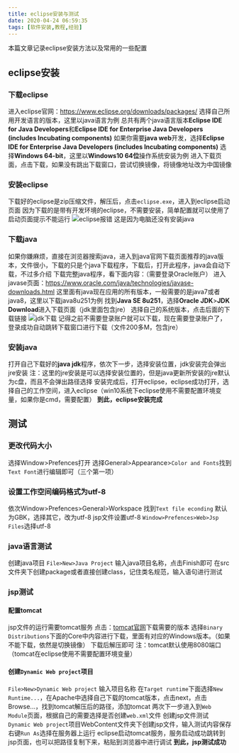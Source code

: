 ```yaml
---
title: eclipse安装与测试
date: 2020-04-24 06:59:35
tags: [软件安装,教程,经验]
---
```

本篇文章记录eclipse安装方法以及常用的一些配置
<!--more-->
## eclipse安装
### 下载eclipse
进入eclipse官网：https://www.eclipse.org/downloads/packages/
选择自己所用开发语言的版本，这里以java语言为例
总共有两个java语言版本**Eclipse IDE for Java Developers**和**Eclipse IDE for Enterprise Java Developers (includes Incubating components)**
如果你需要**java web**开发，选择**Eclipse IDE for Enterprise Java Developers (includes Incubating components)**
选择**Windows 64-bit**，这里以**Windows10 64位**操作系统安装为例
进入下载页面，点击下载，如果没有跳出下载窗口，尝试切换镜像，将镜像地址改为中国镜像
### 安装eclipse
下载好的eclipse是zip压缩文件，解压后，点击`eclipse.exe`，进入到eclipse启动页面
因为下载的是带有开发环境的eclipse，不需要安装，简单配置就可以使用了
启动页面提示不能运行
![eclipse报错](https://i.loli.net/2020/04/24/K3VICjkMBFa6o9e.png)
这是因为电脑还没有安装java
### 下载java
如果你嫌麻烦，直接在浏览器搜索java，进入到java官网下载页面推荐的java版本，文件很小，下载的只是个java下载程序，下载后，打开此程序，java会自动下载，不过多介绍
下载完整java程序，看下面内容：（需要登录Oracle账户）
进入javase页面：https://www.oracle.com/java/technologies/javase-downloads.html
这里面有java现在应用的所有版本，一般需要的是java7或者java8，这里以下载java8u251为例
找到**Java SE 8u251**，选择**Oracle JDK**>**JDK Download**进入下载页面（jdk里面包含jre）
选择自己的系统版本，点击后面的下载链接
![jdk下载](https://i.loli.net/2020/04/24/5DonH4pZYAMm1Kj.png)
记得之前不需要登录账户就可以下载，现在需要登录账户了，登录成功自动跳转下载窗口进行下载（文件200多M，包含jre）
### 安装java
打开自己下载好的**java jdk**程序，依次下一步，选择安装位置，jdk安装完会弹出jre安装
注：这里的jre安装是可以选择安装位置的，但是java更新所安装的jre默认为c盘，而且不会弹出路径选择
安装完成后，打开eclipse，eclipse成功打开，选择自己的工作空间，进入eclipse（win10系统下eclipse使用不需要配置环境变量，如果你是cmd，需要配置）
**到此，eclipse安装完成**
## 测试
### 更改代码大小
选择Window>Prefences打开
选择General>Appearance>`Color and Fonts`找到`Text Font`进行编辑即可（三个第一项）
### 设置工作空间编码格式为utf-8
依次Window>Prefences>General>Workspace
找到`Text file econding`
默认为GBK，选择其它，改为utf-8
jsp文件设置utf-8
`Window>Prefences>Web>Jsp Files`选择utf-8
### java语言测试
创建java项目
`File>New>Java Project`
输入java项目名称，点击Finish即可
在src文件夹下创建package或者直接创建class，记住类名规范，输入语句进行测试
### jsp测试
#### 配置tomcat
jsp文件的运行需要tomcat服务
点击：[tomcat官网](http://tomcat.apache.org/)下载需要的版本
选择`Binary Distributions`下面的Core中内容进行下载，里面有对应的Windows版本。（如果不能下载，依然是切换镜像）
下载后解压即可
注：tomcat默认使用8080端口（tomcat在eclipse使用不需要配置环境变量）
#### 创建`Dynamic Web project`项目
`File>New>Dynamic Web project`
输入项目名称
在`Target runtime`下面选择`New Runtime...`，在Apache中选择自己下载的tomcat版本，点击next，点击Browse...，找到tomcat解压后的路径，添加tomcat
两次下一步进入到`Web Module`页面，根据自己的需要选择是否创建`web.xml`文件
创建jsp文件测试
`Dynamic Web project`项目WebContent文件夹下创建jsp文件，输入测试内容保存
右键`Run As`选择在服务器上运行
eclipse启动tomcat服务，服务启动成功跳转到jsp页面，也可以把路径复制下来，粘贴到浏览器中进行调试
**到此，jsp测试成功**